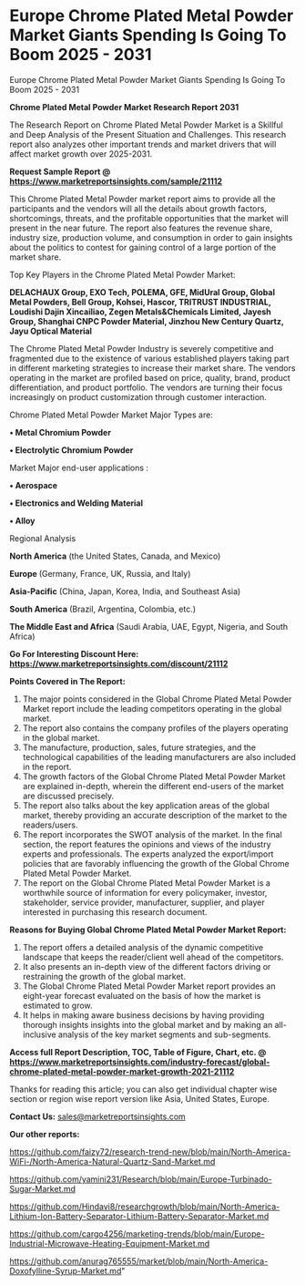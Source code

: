 # Europe Chrome Plated Metal Powder Market Giants Spending Is Going To Boom 2025 - 2031
Europe Chrome Plated Metal Powder Market Giants Spending Is Going To Boom 2025 - 2031

<strong>Chrome Plated Metal Powder Market Research Report 2031</strong>

The Research Report on Chrome Plated Metal Powder Market is a Skillful and Deep Analysis of the Present Situation and Challenges. This research report also analyzes other important trends and market drivers that will affect market growth over 2025-2031.

<strong>Request Sample Report @ <a href=https://www.marketreportsinsights.com/sample/21112>https://www.marketreportsinsights.com/sample/21112</a></strong>

This Chrome Plated Metal Powder market report aims to provide all the participants and the vendors will all the details about growth factors, shortcomings, threats, and the profitable opportunities that the market will present in the near future. The report also features the revenue share, industry size, production volume, and consumption in order to gain insights about the politics to contest for gaining control of a large portion of the market share.

Top Key Players in the Chrome Plated Metal Powder Market:

<strong>DELACHAUX Group, EXO Tech, POLEMA, GFE, MidUral Group, Global Metal Powders, Bell Group, Kohsei, Hascor, TRITRUST INDUSTRIAL, Loudishi Dajin Xincailiao, Zegen Metals&Chemicals Limited, Jayesh Group, Shanghai CNPC Powder Material, Jinzhou New Century Quartz, Jayu Optical Material</strong>

The Chrome Plated Metal Powder Industry is severely competitive and fragmented due to the existence of various established players taking part in different marketing strategies to increase their market share. The vendors operating in the market are profiled based on price, quality, brand, product differentiation, and product portfolio. The vendors are turning their focus increasingly on product customization through customer interaction.

Chrome Plated Metal Powder Market Major Types are:

<strong>• Metal Chromium Powder

• Electrolytic Chromium Powder</strong>

Market Major end-user applications :

<strong>• Aerospace

• Electronics and Welding Material

• Alloy</strong>

Regional Analysis

</u><strong><b>North America</b></strong> (the United States, Canada, and Mexico)

<strong><b>Europe </b></strong>(Germany, France, UK, Russia, and Italy)

<strong><b>Asia-Pacific</b></strong> (China, Japan, Korea, India, and Southeast Asia)

<strong><b>South America</b></strong> (Brazil, Argentina, Colombia, etc.)

<strong><b>The Middle East and Africa</b></strong> (Saudi Arabia, UAE, Egypt, Nigeria, and South Africa)

<strong>Go For Interesting Discount Here: <a href=https://www.marketreportsinsights.com/discount/21112>https://www.marketreportsinsights.com/discount/21112</a></strong>

<strong>Points Covered in The Report:</strong>
<ol>
  <li>The major points considered in the Global Chrome Plated Metal Powder Market report include the leading competitors operating in the global market.</li>
  <li>The report also contains the company profiles of the players operating in the global market.</li>
  <li>The manufacture, production, sales, future strategies, and the technological capabilities of the leading manufacturers are also included in the report.</li>
  <li>The growth factors of the Global Chrome Plated Metal Powder Market are explained in-depth, wherein the different end-users of the market are discussed precisely.</li>
  <li>The report also talks about the key application areas of the global market, thereby providing an accurate description of the market to the readers/users.</li>
  <li>The report incorporates the SWOT analysis of the market. In the final section, the report features the opinions and views of the industry experts and professionals. The experts analyzed the export/import policies that are favorably influencing the growth of the Global Chrome Plated Metal Powder Market.</li>
  <li>The report on the Global Chrome Plated Metal Powder Market is a worthwhile source of information for every policymaker, investor, stakeholder, service provider, manufacturer, supplier, and player interested in purchasing this research document.</li>
</ol>
<strong>Reasons for Buying Global Chrome Plated Metal Powder Market Report:</strong>

<ol>
  <li>The report offers a detailed analysis of the dynamic competitive landscape that keeps the reader/client well ahead of the competitors.</li>
  <li>It also presents an in-depth view of the different factors driving or restraining the growth of the global market.</li>
  <li>The Global Chrome Plated Metal Powder Market report provides an eight-year forecast evaluated on the basis of how the market is estimated to grow.</li>
  <li>It helps in making aware business decisions by having providing thorough insights insights into the global market and by making an all-inclusive analysis of the key market segments and sub-segments.</li>
</ol>
<strong>Access full Report Description, TOC, Table of Figure, Chart, etc. @ <a href=https://www.marketreportsinsights.com/industry-forecast/global-chrome-plated-metal-powder-market-growth-2021-21112>https://www.marketreportsinsights.com/industry-forecast/global-chrome-plated-metal-powder-market-growth-2021-21112</a></strong>


Thanks for reading this article; you can also get individual chapter wise section or region wise report version like Asia, United States, Europe.

<strong>Contact Us:</strong>
sales@marketreportsinsights.com

<strong>Our other reports:</strong>

<a href=https://github.com/faizy72/research-trend-new/blob/main/North-America-WiFi-/North-America-Natural-Quartz-Sand-Market.md>https://github.com/faizy72/research-trend-new/blob/main/North-America-WiFi-/North-America-Natural-Quartz-Sand-Market.md</a>

<a href=https://github.com/yamini231/Research/blob/main/Europe-Turbinado-Sugar-Market.md>https://github.com/yamini231/Research/blob/main/Europe-Turbinado-Sugar-Market.md</a>

<a href=https://github.com/Hindavi8/researchgrowth/blob/main/North-America-Lithium-Ion-Battery-Separator-Lithium-Battery-Separator-Market.md>https://github.com/Hindavi8/researchgrowth/blob/main/North-America-Lithium-Ion-Battery-Separator-Lithium-Battery-Separator-Market.md</a>

<a href=https://github.com/cargo4256/marketing-trends/blob/main/Europe-Industrial-Microwave-Heating-Equipment-Market.md>https://github.com/cargo4256/marketing-trends/blob/main/Europe-Industrial-Microwave-Heating-Equipment-Market.md</a>

<a href=https://github.com/anurag765555/market/blob/main/North-America-Doxofylline-Syrup-Market.md>https://github.com/anurag765555/market/blob/main/North-America-Doxofylline-Syrup-Market.md</a>"
